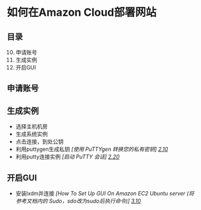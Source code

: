 # 如何在Amazon Cloud部署网站

## 目录

10. 申请账号
20. 生成实例
30. 开启GUI

## 申请账号

## 生成实例
- 选择主机机房
- 生成系统实例
- 点击连接，到处公钥
- 利用puttygen生成私钥 *[使用 PuTTYgen 转换您的私有密钥] [2.10]*
- 利用putty连接实例 *[启动 PuTTY 会话] [2.20]*

## 开启GUI
- 安装lxdm并连接 *[How To Set Up GUI On Amazon EC2 Ubuntu server (将参考文档内的 Sudo，sdo改为sudo后执行命令)] [3.10]*

[2.10]: (https://docs.aws.amazon.com/zh_cn/AWSEC2/latest/UserGuide/putty.html#putty-private-key)
[2.20]: (https://docs.aws.amazon.com/zh_cn/AWSEC2/latest/UserGuide/putty.html?console_help=true)
[3.10]: (http://www.tuicool.com/articles/J73m63)
